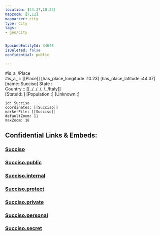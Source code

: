 ```yaml
---
location: [44.37,10.23] 
mapzoom: [7,12] 
mapmarker: city 
type: City
tags:
- geo/City


SpocWebEntityId: 34648
isDeleted: false
confidential: public

---
```

#is_a_/Place  
#is_a_ :: [[Place]] 
[has_place_longitude::10.23] 
[has_place_latitude::44.37] 
[name::Succiso] 
State ::  
Country :: [[../../../../../Italy]]  
[StateId::] 
[Population::] 
[Unknown::] 


```leaflet
id: Succiso
coordinates: [[Succiso]] 
markerFile: [[Succiso]] 
defaultZoom: 11 
maxZoom: 18
```


## Confidential Links & Embeds: 

### [Succiso](/_Standards/Earth/Continent/Europe/Europe~South/Italy/regions~Italy/Emilia-Romagna/Reggio_Emilia.Province/City/Succiso.md) 

### [Succiso.public](/_public/Earth/Continent/Europe/Europe~South/Italy/regions~Italy/Emilia-Romagna/Reggio_Emilia.Province/City/Succiso.public.md) 

### [Succiso.internal](/_internal/Earth/Continent/Europe/Europe~South/Italy/regions~Italy/Emilia-Romagna/Reggio_Emilia.Province/City/Succiso.internal.md) 

### [Succiso.protect](/_protect/Earth/Continent/Europe/Europe~South/Italy/regions~Italy/Emilia-Romagna/Reggio_Emilia.Province/City/Succiso.protect.md) 

### [Succiso.private](/_private/Earth/Continent/Europe/Europe~South/Italy/regions~Italy/Emilia-Romagna/Reggio_Emilia.Province/City/Succiso.private.md) 

### [Succiso.personal](/_personal/Earth/Continent/Europe/Europe~South/Italy/regions~Italy/Emilia-Romagna/Reggio_Emilia.Province/City/Succiso.personal.md) 

### [Succiso.secret](/_secret/Earth/Continent/Europe/Europe~South/Italy/regions~Italy/Emilia-Romagna/Reggio_Emilia.Province/City/Succiso.secret.md)

